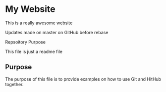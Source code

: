 # My Website

This is a really awesome website

Updates made on master on GitHub before rebase

 Repsoitory Purpose

This file is just a readme file

## Purpose

The purpose of this file is to provide examples
on how to use Git and HitHub together.